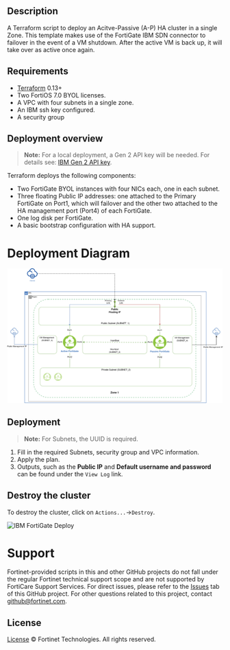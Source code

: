 ## Description

A Terraform script to deploy an Acitve-Passive (A-P) HA cluster in a single Zone. This template makes use of the FortiGate IBM SDN connector to failover in the event of a VM shutdown.
After the active VM is back up, it will take over as active once again.

## Requirements

-   [Terraform](https://learn.hashicorp.com/terraform/getting-started/install.html) 0.13+
-   Two FortiOS 7.0 BYOL licenses.
-   A VPC with four subnets in a single zone.
-   An IBM ssh key configured.
-   A security group

## Deployment overview

> **Note:** For a local deployment, a Gen 2 API key will be needed. For details see: [IBM Gen 2 API key](https://cloud.ibm.com/docs/terraform?topic=terraform-provider-reference).

Terraform deploys the following components:

-   Two FortiGate BYOL instances with four NICs each, one in each subnet.
-   Three floating Public IP addresses: one attached to the Primary FortiGate on Port1, which will failover and the other two attached to the HA management port (Port4) of each FortiGate.
-   One log disk per FortiGate.
-   A basic bootstrap configuration with HA support.

# Deployment Diagram

![IBM FortiGate Diagram](https://raw.githubusercontent.com/fortinet/ibm-fortigate-AP-HA-terraform-deploy/main/imgs/IBM_ha-diagram-singlezone.png)

## Deployment

> **Note:** For Subnets, the UUID is required.

1. Fill in the required Subnets, security group and VPC information.
2. Apply the plan.
3. Outputs, such as the **Public IP** and **Default username and password** can be found under the `View Log` link.

## Destroy the cluster

To destroy the cluster, click on `Actions...`->`Destroy`.

![IBM FortiGate Deploy](./imgs/destroy_cluster.png)

# Support

Fortinet-provided scripts in this and other GitHub projects do not fall under the regular Fortinet technical support scope and are not supported by FortiCare Support Services.
For direct issues, please refer to the [Issues](https://github.com/fortinet/ibm-fortigate-terraform-deploy/issues) tab of this GitHub project.
For other questions related to this project, contact [github@fortinet.com](mailto:github@fortinet.com).

## License

[License](https://github.com/fortinet/ibm-fortigate-terraform-deploy/blob/main/LICENSE) © Fortinet Technologies. All rights reserved.
